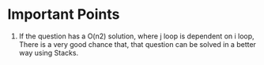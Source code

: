 # Important Points

1. If the question has a O(n2) solution, where j loop is dependent on i loop, There is a very good chance that, that question can be solved in a better way using Stacks.
